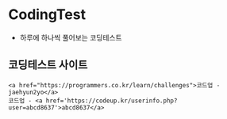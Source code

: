 # CodingTest
  - 하루에 하나씩 풀어보는 코딩테스트 
  
  
  ## 코딩테스트 사이트 
    <a href="https://programmers.co.kr/learn/challenges">코드업 - jaehyun2yo</a>
    코드업 - <a href='https://codeup.kr/userinfo.php?user=abcd8637'>abcd8637</a>
